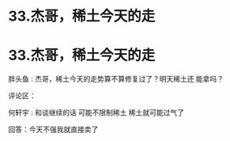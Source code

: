 # 33.杰哥，稀土今天的走

# 33.杰哥，稀土今天的走

胖头鱼 : 杰哥，稀土今天的走势算不算修复过了？明天稀土还 能拿吗？

评论区：

何轩宇 : 和谈继续的话 可能不限制稀土 稀土就可能过气了

回答：今天不强我就直接卖了